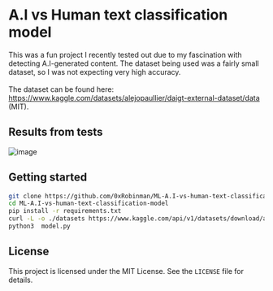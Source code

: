 # A.I vs Human text classification model
This was a fun project I recently tested out due to my fascination with detecting A.I-generated content. The dataset being used was a fairly small dataset, so I was not expecting very high accuracy. <br><br>The dataset can be found here: https://www.kaggle.com/datasets/alejopaullier/daigt-external-dataset/data (MIT). 

## Results from tests
![image](https://github.com/user-attachments/assets/dfaf05eb-8849-427e-abbb-17b8521c6d13)

## Getting started

``` bash
git clone https://github.com/0xRobinman/ML-A.I-vs-human-text-classification-model.git
cd ML-A.I-vs-human-text-classification-model
pip install -r requirements.txt
curl -L -o ./datasets https://www.kaggle.com/api/v1/datasets/download/alejopaullier/daigt-external-dataset
python3  model.py
```

## License
This project is licensed under the MIT License. See the ``LICENSE`` file for details.
